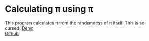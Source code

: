 <h1>Calculating π using π</h1>
This program calculates π from the randomness of π itself. This is so cursed.
<a target="_blank" href="https://codepen.io/MartianLord/full/jOypWJV">Demo</a><br>
<a target="_blank" href="https://github.com/martian17/pipi">Github</a><br>
